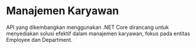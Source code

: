 # Manajemen Karyawan
API yang dikembangkan menggunakan .NET Core dirancang untuk menyediakan solusi efektif dalam manajemen karyawan, fokus pada entitas Employee dan Department. 
